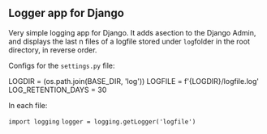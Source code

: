 ## Logger app for Django ##

Very simple logging app for Django. It adds asection to the Django Admin, and displays the last n files of a logfile stored under `log`folder in the root directory, in reverse order.

Configs for the `settings.py` file:

LOGDIR = (os.path.join(BASE_DIR, 'log'))
LOGFILE = f'{LOGDIR}/logfile.log'
LOG_RETENTION_DAYS = 30

In each file:

`import logging`
`logger = logging.getLogger('logfile')`